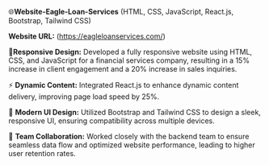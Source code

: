 🌐**Website-Eagle-Loan-Services** (HTML, CSS, JavaScript, React.js, Bootstrap, Tailwind CSS)

   **Website URL:** (https://eagleloanservices.com/)


📱**Responsive Design:** Developed a fully responsive website using HTML, CSS, and JavaScript for a financial services company, resulting in a 15% increase in client engagement and a 20% increase in sales inquiries.

⚡ **Dynamic Content:** Integrated React.js to enhance dynamic content delivery, improving page load speed by 25%.

🎨 **Modern UI Design:** Utilized Bootstrap and Tailwind CSS to design a sleek, responsive UI, ensuring compatibility across multiple devices.

🤝 **Team Collaboration:** Worked closely with the backend team to ensure seamless data flow and optimized website performance, leading to higher user retention rates.
